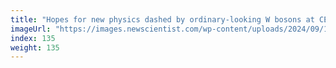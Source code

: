 ```yaml
---
title: "Hopes for new physics dashed by ordinary-looking W bosons at CERN"
imageUrl: "https://images.newscientist.com/wp-content/uploads/2024/09/17130725/SEI_222025959.jpg?width=788"
index: 135
weight: 135
---
```

